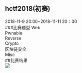 ## hctf2018(初赛)
2018-11-9 20:00~2018-11-11 20：00  
###比赛题型
Web  
Pwnable  
Reverse   
Crypto  
区块链安全  
Misc  
##比赛结果  
![](https://i.imgur.com/jWFNZpC.png)
